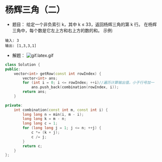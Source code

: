 # 杨辉三角（二）
- 题目：
给定一个非负索引 k，其中 k ≤ 33，返回杨辉三角的第 k 行。
在杨辉三角中，每个数是它左上方和右上方的数的和。
示例:
```
输入: 3
输出: [1,3,3,1]
```
- 解题：
![gif.latex.gif](https://pic.leetcode-cn.com/fcde665c91e6cdda4a8009c4bff7b044bf93586c2c1fa60b4232c973686ab9a1-gif.latex.gif)
```C++
class Solution {
public:
    vector<int> getRow(const int rowIndex) {
        vector<int> ans;
        for (int i = 0; i <= rowIndex; ++i)//遍历计算输出值，小于行号加一
            ans.push_back(combination(rowIndex, i));
        return ans;
    }
    
private:
    int combination(const int m, const int i) {
        long long n = min(i, m - i);
        long long k = m - n;
        long long c = 1;
        for (long long j = 1; j <= n; ++j) {
            c *= (k + j);
            c /= j;
        }        
        return c;
    }
};


```
